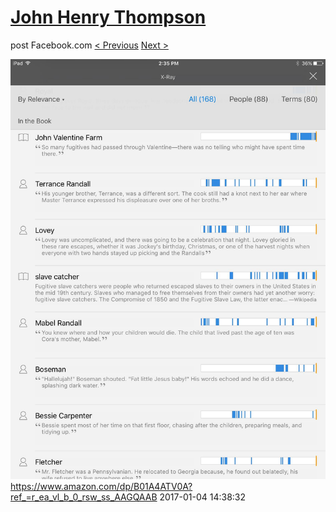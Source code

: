 # [John Henry Thompson](../README.md)
post Facebook.com
[< Previous](2017-01-04-2.md) [Next >](2017-01-04-4.md)

[![](../media/2017-01-04/iOS-Photos-https-www-amazon-com-dp-B01A4ATV0A-ref_-r_ea_vl_b_0_r.jpg)](../README.md)
https://www.amazon.com/dp/B01A4ATV0A?ref_=r_ea_vl_b_0_rsw_ss_AAGQAAB
2017-01-04 14:38:32